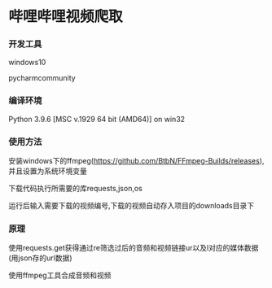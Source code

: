 # 哔哩哔哩视频爬取
### 开发工具
windows10

pycharmcommunity

### 编译环境
Python 3.9.6 [MSC v.1929 64 bit (AMD64)] on win32

### 使用方法

安装windows下的ffmpeg(https://github.com/BtbN/FFmpeg-Builds/releases), 并且设置为系统环境变量

下载代码执行所需要的库requests,json,os

运行后输入需要下载的视频编号,下载的视频自动存入项目的downloads目录下

### 原理

使用requests.get获得通过re筛选过后的音频和视频链接ur以及l对应的媒体数据	(用json存的url数据)

使用ffmpeg工具合成音频和视频





